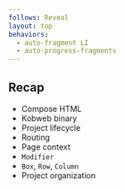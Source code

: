 ```yaml
---
follows: Reveal
layout: top
behaviors:
  - auto-fragment LI
  - auto-progress-fragments
---
```


## Recap

* Compose HTML
* Kobweb binary
* Project lifecycle
* Routing
* Page context
* `Modifier`
* `Box`, `Row`, `Column`
* Project organization
